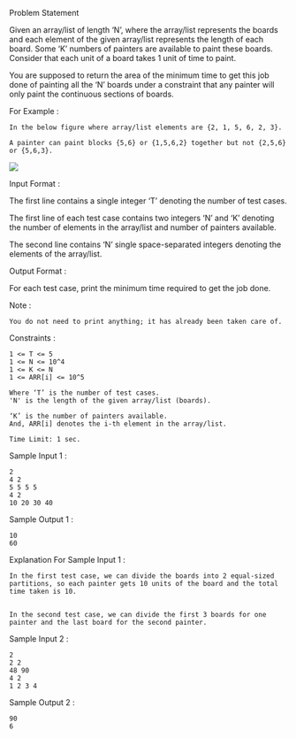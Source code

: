 Problem Statement

Given an array/list of length ‘N’, where the array/list represents the boards and each element of the given array/list represents the length of each board. Some ‘K’ numbers of painters are available to paint these boards. Consider that each unit of a board takes 1 unit of time to paint.

You are supposed to return the area of the minimum time to get this job done of painting all the ‘N’ boards under a constraint that any painter will only paint the continuous sections of boards.

For Example :

    In the below figure where array/list elements are {2, 1, 5, 6, 2, 3}.

    A painter can paint blocks {5,6} or {1,5,6,2} together but not {2,5,6} or {5,6,3}.

<img src="https://files.codingninjas.in/histogram-6831.PNG">

Input Format :

The first line contains a single integer ‘T’ denoting the number of test cases.

The first line of each test case contains two integers ‘N’ and ‘K’ denoting the number of elements in the array/list and number of painters available.

The second line contains ‘N’ single space-separated integers denoting the elements of the array/list.

Output Format :

For each test case, print the minimum time required to get the job done.

Note :

    You do not need to print anything; it has already been taken care of.

Constraints :

    1 <= T <= 5
    1 <= N <= 10^4
    1 <= K <= N
    1 <= ARR[i] <= 10^5

    Where ‘T’ is the number of test cases.
    'N' is the length of the given array/list (boards).

    ‘K’ is the number of painters available.
    And, ARR[i] denotes the i-th element in the array/list.

    Time Limit: 1 sec.

Sample Input 1 :

    2
    4 2
    5 5 5 5
    4 2
    10 20 30 40

Sample Output 1 :

    10
    60

Explanation For Sample Input 1 :

    In the first test case, we can divide the boards into 2 equal-sized partitions, so each painter gets 10 units of the board and the total time taken is 10.


    In the second test case, we can divide the first 3 boards for one painter and the last board for the second painter.

Sample Input 2 :

    2
    2 2
    48 90
    4 2
    1 2 3 4

Sample Output 2 :

    90
    6